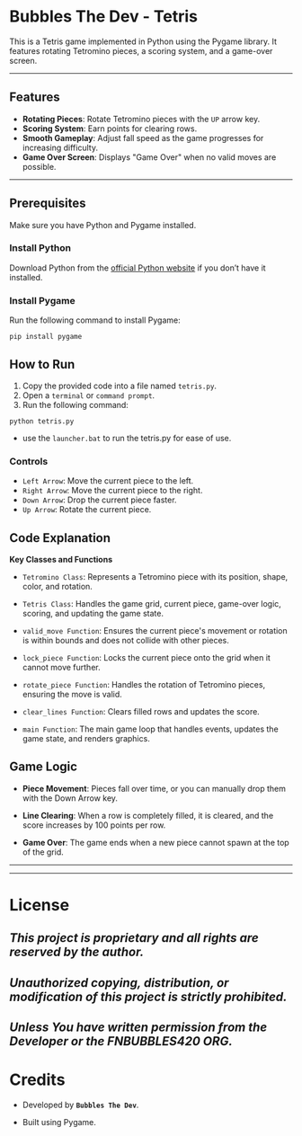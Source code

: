 # Bubbles The Dev - Tetris

This is a Tetris game implemented in Python using the Pygame library. It features rotating Tetromino pieces, a scoring system, and a game-over screen.

---

## Features

- **Rotating Pieces**: Rotate Tetromino pieces with the `UP` arrow key.
- **Scoring System**: Earn points for clearing rows.
- **Smooth Gameplay**: Adjust fall speed as the game progresses for increasing difficulty.
- **Game Over Screen**: Displays "Game Over" when no valid moves are possible.

---

## Prerequisites

Make sure you have Python and Pygame installed.

### Install Python
Download Python from the [official Python website](https://www.python.org/) if you don’t have it installed.

### Install Pygame
Run the following command to install Pygame:
```
pip install pygame
```

## How to Run
1. Copy the provided code into a file named `tetris.py`.
2. Open a `terminal` or `command prompt`.
3. Run the following command:

```
python tetris.py
```
- use the `launcher.bat` to run the tetris.py for ease of use.

### Controls

- `Left Arrow`: Move the current piece to the left.
- `Right Arrow`: Move the current piece to the right.
- `Down Arrow`: Drop the current piece faster.
- `Up Arrow`: Rotate the current piece.

## Code Explanation

**Key Classes and Functions**

- `Tetromino Class`: Represents a Tetromino piece with its position, shape, color, and rotation.

- `Tetris Class`: Handles the game grid, current piece, game-over logic, scoring, and updating the game state.

- `valid_move Function`: Ensures the current piece's movement or rotation is within bounds and does not collide with other pieces.

- `lock_piece Function`: Locks the current piece onto the grid when it cannot move further.

- `rotate_piece Function`: Handles the rotation of Tetromino pieces, ensuring the move is valid.

- `clear_lines Function`: Clears filled rows and updates the score.

- `main Function`: The main game loop that handles events, updates the game state, and renders graphics.

## Game Logic

- **Piece Movement**: Pieces fall over time, or you can manually drop them with the Down Arrow key.

- **Line Clearing**: When a row is completely filled, it is cleared, and the score increases by 100 points per row.

- **Game Over**: The game ends when a new piece cannot spawn at the top of the grid.

---
---


# License

## ***This project is proprietary and all rights are reserved by the author.***
## ***Unauthorized copying, distribution, or modification of this project is strictly prohibited.***
## ***Unless You have written permission from the Developer or the FNBUBBLES420 ORG.***


# Credits

- Developed by **`Bubbles The Dev`**.

- Built using Pygame.
